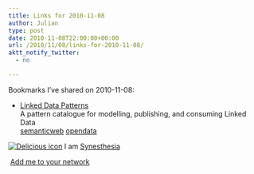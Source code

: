 ```yaml
---
title: Links for 2010-11-08
author: Julian
type: post
date: 2010-11-08T22:00:00+00:00
url: /2010/11/08/links-for-2010-11-08/
aktt_notify_twitter:
  - no

---
```

Bookmarks I&#8217;ve shared on 2010-11-08:

  * [Linked Data Patterns][1]  
    A pattern catalogue for modelling, publishing, and consuming Linked Data  
    [semanticweb][2] [opendata][3] 

<p class="deliciouslink">
  <a href="http://del.icio.us/synesthesia" title="See all my bookmarks on del.icio.us"><img src="https://www.synesthesia.co.uk/images/deliciousicon.jpg" alt="Delicious icon" /></a>&nbsp;I am <a href="http://del.icio.us/synesthesia" title="See all my bookmarks on del.icio.us">Synesthesia</a>
</p>

<p class="deliciouslink">
  <a href="http://del.icio.us/network?add=synesthesia" title="Add me to your del.icio.us network"><img src="https://www.synesthesia.co.uk/images/add.gif" alt="" /></a>&nbsp;<a href="http://del.icio.us/network?add=synesthesia" title="Add me to your del.icio.us network">Add me to your network</a>
</p>

 [1]: http://patterns.dataincubator.org/book
 [2]: http://delicious.com/synesthesia/semanticweb
 [3]: http://delicious.com/synesthesia/opendata